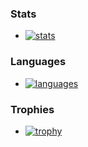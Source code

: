 ### Stats

- [![stats](https://github-readme-stats.vercel.app/api?username=erkantaylan&count_private=true&show_icons=true&theme=blueberry)](https://github.com/erkantaylan)

### Languages

- [![languages](https://github-readme-stats.vercel.app/api/top-langs/?username=erkantaylan&layout=compact&langs_count=10&hide=html,smarty,javascript&show_icons=true&theme=blueberry)](https://github.com/erkantaylan)


### Trophies

- [![trophy](https://github-profile-trophy.vercel.app/?username=erkantaylan&theme=onedark)](https://github.com/erkantaylan/)
